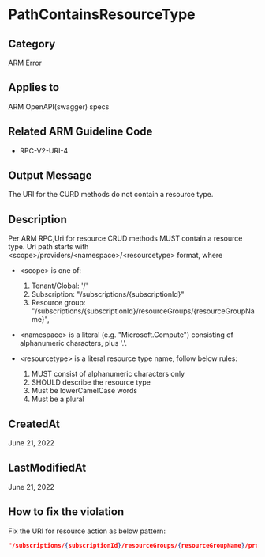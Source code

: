 # PathContainsResourceType

## Category

ARM Error

## Applies to

ARM OpenAPI(swagger) specs

## Related ARM Guideline Code

- RPC-V2-URI-4

## Output Message

The URI for the CURD methods do not contain a resource type.

## Description

Per ARM RPC,Uri for resource CRUD methods MUST contain a resource type.
Uri path starts with \<scope\>/providers/\<namespace\>/\<resourcetype\> format, where

- \<scope\> is one of:
  1.  Tenant/Global: '/'
  2.  Subscription: "/subscriptions/{subscriptionId}"
  3.  Resource group: "/subscriptions/{subscriptionId}/resourceGroups/{resourceGroupName}",
- \<namespace\> is a literal (e.g. "Microsoft.Compute") consisting of alphanumeric characters, plus '.'.

- \<resourcetype\> is a literal resource type name, follow below rules:
  1.  MUST consist of alphanumeric characters only
  2.  SHOULD describe the resource type
  3.  Must be lowerCamelCase words
  4.  Must be a plural

## CreatedAt

June 21, 2022

## LastModifiedAt

June 21, 2022

## How to fix the violation

Fix the URI for resource action as below pattern:

```json
"/subscriptions/{subscriptionId}/resourceGroups/{resourceGroupName}/providers/Microsoft.MyNameSpace/MyResourceType..."
```
